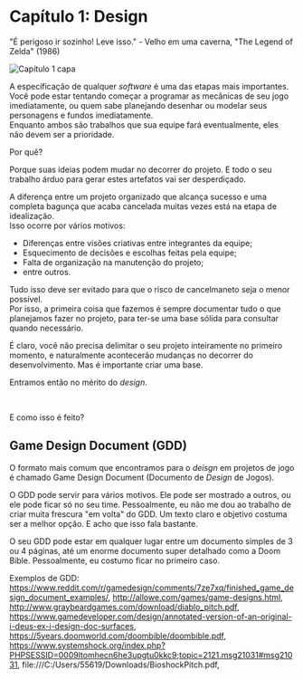 <br>
<br>
<br>

# Capítulo 1: Design
"É perigoso ir sozinho! Leve isso." - Velho em uma caverna, "The Legend of Zelda" (1986)

![Capítulo 1 capa](https://i.imgur.com/GHZYcAZ.jpg "It's dangerous to go alone! Take this.")


A especificação de qualquer *software* é uma das etapas mais importantes.  
Você pode estar tentando começar a programar as mecânicas de seu jogo imediatamente, ou quem sabe planejando desenhar ou modelar seus personagens e fundos imediatamente.  
Enquanto ambos são trabalhos que sua equipe fará eventualmente, eles não devem ser a prioridade.  

Por quê?

Porque suas ideias podem mudar no decorrer do projeto. E todo o seu trabalho árduo para gerar estes artefatos vai ser desperdiçado.  

A diferença entre um projeto organizado que alcança sucesso e uma completa bagunça que acaba cancelada muitas vezes está na etapa de idealização.  
Isso ocorre por vários motivos:

- Diferenças entre visões criativas entre integrantes da equipe;
- Esquecimento de decisões e escolhas feitas pela equipe;
- Falta de organização na manutenção do projeto;
- entre outros.

Tudo isso deve ser evitado para que o risco de cancelmaneto seja o menor possível.  
Por isso, a primeira coisa que fazemos é sempre documentar tudo o que planejamos fazer no projeto, para ter-se uma base sólida para consultar quando necessário.  

É claro, você não precisa delimitar o seu projeto inteiramente no primeiro momento, e naturalmente acontecerão mudanças no decorrer do desenvolvimento. Mas é importante criar uma base.

Entramos então no mérito do *design*.

<br>

E como isso é feito?

## Game Design Document (GDD)

O formato mais comum que encontramos para o *deisgn* em projetos de jogo é chamado Game Design Document (Documento de *Design* de Jogos). 

O GDD pode servir para vários motivos. Ele pode ser mostrado a outros, ou ele pode ficar só no seu time. Pessoalmente, eu não me dou ao trabalho de criar muita frescura "em volta" do GDD. Um texto claro e objetivo costuma ser a melhor opção. E acho que isso fala bastante.

O seu GDD pode estar em qualquer lugar entre um documento simples de 3 ou 4 páginas, até um enorme documento super detalhado como a Doom Bible. Pessoalmente, eu costumo ficar no primeiro caso.

Exemplos de GDD: https://www.reddit.com/r/gamedesign/comments/7ze7xq/finished_game_design_document_examples/, http://allowe.com/games/game-designs.html, http://www.graybeardgames.com/download/diablo_pitch.pdf, https://www.gamedeveloper.com/design/annotated-version-of-an-original-i-deus-ex-i-design-doc-surfaces, https://5years.doomworld.com/doombible/doombible.pdf, https://www.systemshock.org/index.php?PHPSESSID=0009ltomhecn6he3upgtu0kkc9;topic=2121.msg21031#msg21031, file:///C:/Users/55619/Downloads/BioshockPitch.pdf, 
